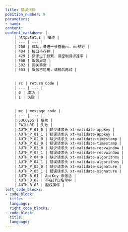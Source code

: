 ```yaml
---
title: 错误代码
position_number: 9
parameters:
- name:
content:
content_markdown: |-
    | httpStatus | 描述 |
    | --- | --- |
    | 200 | 成功，请进一步查看rc、mc部分 |
    | 404 | 接口不存在 |
    | 429 | 请求过于频繁，请控制请求速率 |
    | 500 | 服务异常 |
    | 502 | 网关异常 |
    | 503 | 服务不可用，请稍后再试 |
    

    | rc | return Code |
    | --- | --- |
    | 0 | 成功 |
    | 1 | 失败 |
    
    
    | mc | message code |
    | --- | --- |
    | SUCCESS | 成功 |
    | FAILURE | 失败 |
    | AUTH_P_01_0 | 缺少请求头 xt-validate-appkey |
    | AUTH_P_01_1 | 错误请求头 xt-validate-appkey |
    | AUTH_P_02_0 | 缺少请求头 xt-validate-timestamp |
    | AUTH_P_02_0 | 错误请求头 xt-validate-timestamp |
    | AUTH_P_03_0 | 缺少请求头 xt-validate-recvwindow |
    | AUTH_P_03_1 | 错误请求头 xt-validate-recvwindow |
    | AUTH_P_04_0 | 缺少请求头 xt-validate-algorithms |
    | AUTH_P_04_1 | 错误请求头 xt-validate-algorithms |
    | AUTH_P_05_0 | 缺少请求头 xt-validate-signature |
    | AUTH_P_05_1 | 错误请求头 xt-validate-signature |
    | AUTH_B_01 | ApiKey 未激活 |
    | AUTH_B_O2 | 不在IP白名单中 |
    | AUTH_B_03 | 越权操作 |
left_code_blocks:
- code_block:
  title:
  language:
  right_code_blocks:
- code_block:
  title:
  language:
---
```



